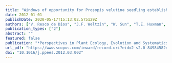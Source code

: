 ```yaml
---
title: "Windows of opportunity for Prosopis velutina seedling establishment and encroachment in a semiarid grassland"
date: 2012-01-01
publishDate: 2020-05-17T15:13:02.575129Z
authors: ["V. Resco de Dios", "J.F. Weltzin", "W. Sun", "T.E. Huxman", "D.G. Williams"]
publication_types: ["2"]
abstract: ""
featured: false
publication: "*Perspectives in Plant Ecology, Evolution and Systematics*"
url_pdf: "https://www.scopus.com/inward/record.uri?eid=2-s2.0-84984582408&doi=10.1016%2fj.ppees.2012.03.002&partnerID=40&md5=baaf70d494dd870bcfe2cee018ffd93d"
doi: "10.1016/j.ppees.2012.03.002"
---
```



